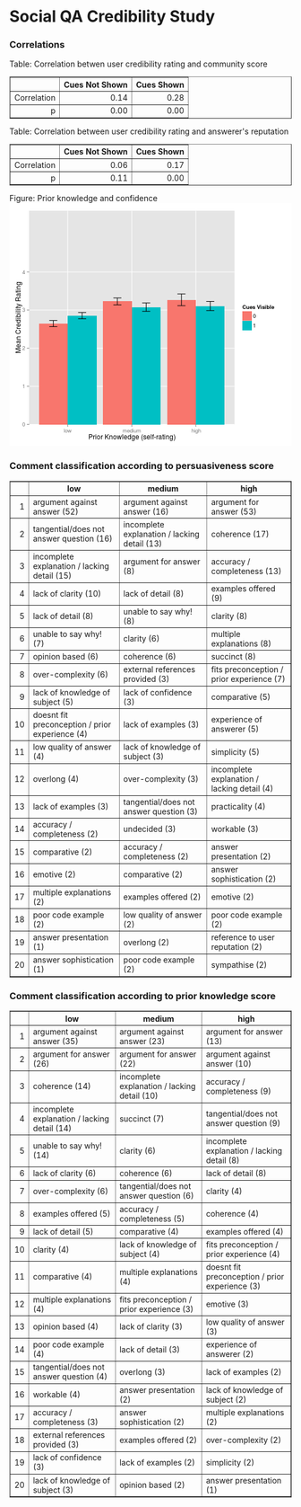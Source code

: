 Social QA Credibility Study
========================================================




### Correlations
Table: Correlation betwen user credibility rating and community score
<!-- html table generated in R 3.0.2 by xtable 1.7-1 package -->
<!-- Fri Dec 20 22:55:52 2013 -->
<TABLE border=1>
<TR> <TH>  </TH> <TH> Cues Not Shown </TH> <TH> Cues Shown </TH>  </TR>
  <TR> <TD align="right"> Correlation </TD> <TD align="right"> 0.14 </TD> <TD align="right"> 0.28 </TD> </TR>
  <TR> <TD align="right"> p </TD> <TD align="right"> 0.00 </TD> <TD align="right"> 0.00 </TD> </TR>
   </TABLE>


Table: Correlation between user credibility rating and answerer's reputation
<!-- html table generated in R 3.0.2 by xtable 1.7-1 package -->
<!-- Fri Dec 20 22:55:52 2013 -->
<TABLE border=1>
<TR> <TH>  </TH> <TH> Cues Not Shown </TH> <TH> Cues Shown </TH>  </TR>
  <TR> <TD align="right"> Correlation </TD> <TD align="right"> 0.06 </TD> <TD align="right"> 0.17 </TD> </TR>
  <TR> <TD align="right"> p </TD> <TD align="right"> 0.11 </TD> <TD align="right"> 0.00 </TD> </TR>
   </TABLE>


Figure: Prior knowledge and confidence
![plot of chunk priork](figure/priork.png) 


### Comment classification according to persuasiveness score
<!-- html table generated in R 3.0.2 by xtable 1.7-1 package -->
<!-- Fri Dec 20 22:55:53 2013 -->
<TABLE border=1>
<TR> <TH>  </TH> <TH> low </TH> <TH> medium </TH> <TH> high </TH>  </TR>
  <TR> <TD align="right"> 1 </TD> <TD> argument against answer (52) </TD> <TD> argument against answer (16) </TD> <TD> argument for answer (53) </TD> </TR>
  <TR> <TD align="right"> 2 </TD> <TD> tangential/does not answer question (16) </TD> <TD> incomplete explanation / lacking detail (13) </TD> <TD> coherence (17) </TD> </TR>
  <TR> <TD align="right"> 3 </TD> <TD> incomplete explanation / lacking detail (15) </TD> <TD> argument for answer (8) </TD> <TD> accuracy / completeness (13) </TD> </TR>
  <TR> <TD align="right"> 4 </TD> <TD> lack of clarity (10) </TD> <TD> lack of detail (8) </TD> <TD> examples offered (9) </TD> </TR>
  <TR> <TD align="right"> 5 </TD> <TD> lack of detail (8) </TD> <TD> unable to say why! (8) </TD> <TD> clarity (8) </TD> </TR>
  <TR> <TD align="right"> 6 </TD> <TD> unable to say why! (7) </TD> <TD> clarity (6) </TD> <TD> multiple explanations (8) </TD> </TR>
  <TR> <TD align="right"> 7 </TD> <TD> opinion based (6) </TD> <TD> coherence (6) </TD> <TD> succinct (8) </TD> </TR>
  <TR> <TD align="right"> 8 </TD> <TD> over-complexity (6) </TD> <TD> external references provided (3) </TD> <TD> fits preconception / prior experience (7) </TD> </TR>
  <TR> <TD align="right"> 9 </TD> <TD> lack of knowledge of subject (5) </TD> <TD> lack of confidence (3) </TD> <TD> comparative (5) </TD> </TR>
  <TR> <TD align="right"> 10 </TD> <TD> doesnt fit preconception /  prior experience (4) </TD> <TD> lack of examples (3) </TD> <TD> experience of answerer (5) </TD> </TR>
  <TR> <TD align="right"> 11 </TD> <TD> low quality of answer (4) </TD> <TD> lack of knowledge of subject (3) </TD> <TD> simplicity (5) </TD> </TR>
  <TR> <TD align="right"> 12 </TD> <TD> overlong (4) </TD> <TD> over-complexity (3) </TD> <TD> incomplete explanation / lacking detail (4) </TD> </TR>
  <TR> <TD align="right"> 13 </TD> <TD> lack of examples (3) </TD> <TD> tangential/does not answer question (3) </TD> <TD> practicality (4) </TD> </TR>
  <TR> <TD align="right"> 14 </TD> <TD> accuracy / completeness (2) </TD> <TD> undecided (3) </TD> <TD> workable (3) </TD> </TR>
  <TR> <TD align="right"> 15 </TD> <TD> comparative (2) </TD> <TD> accuracy / completeness (2) </TD> <TD> answer presentation (2) </TD> </TR>
  <TR> <TD align="right"> 16 </TD> <TD> emotive (2) </TD> <TD> comparative (2) </TD> <TD> answer sophistication (2) </TD> </TR>
  <TR> <TD align="right"> 17 </TD> <TD> multiple explanations (2) </TD> <TD> examples offered (2) </TD> <TD> emotive (2) </TD> </TR>
  <TR> <TD align="right"> 18 </TD> <TD> poor code example (2) </TD> <TD> low quality of answer (2) </TD> <TD> poor code example (2) </TD> </TR>
  <TR> <TD align="right"> 19 </TD> <TD> answer presentation (1) </TD> <TD> overlong (2) </TD> <TD> reference to user reputation (2) </TD> </TR>
  <TR> <TD align="right"> 20 </TD> <TD> answer sophistication (1) </TD> <TD> poor code example (2) </TD> <TD> sympathise (2) </TD> </TR>
   </TABLE>


### Comment classification according to prior knowledge score
<!-- html table generated in R 3.0.2 by xtable 1.7-1 package -->
<!-- Fri Dec 20 22:55:53 2013 -->
<TABLE border=1>
<TR> <TH>  </TH> <TH> low </TH> <TH> medium </TH> <TH> high </TH>  </TR>
  <TR> <TD align="right"> 1 </TD> <TD> argument against answer (35) </TD> <TD> argument against answer (23) </TD> <TD> argument for answer (13) </TD> </TR>
  <TR> <TD align="right"> 2 </TD> <TD> argument for answer (26) </TD> <TD> argument for answer (22) </TD> <TD> argument against answer (10) </TD> </TR>
  <TR> <TD align="right"> 3 </TD> <TD> coherence (14) </TD> <TD> incomplete explanation / lacking detail (10) </TD> <TD> accuracy / completeness (9) </TD> </TR>
  <TR> <TD align="right"> 4 </TD> <TD> incomplete explanation / lacking detail (14) </TD> <TD> succinct (7) </TD> <TD> tangential/does not answer question (9) </TD> </TR>
  <TR> <TD align="right"> 5 </TD> <TD> unable to say why! (14) </TD> <TD> clarity (6) </TD> <TD> incomplete explanation / lacking detail (8) </TD> </TR>
  <TR> <TD align="right"> 6 </TD> <TD> lack of clarity (6) </TD> <TD> coherence (6) </TD> <TD> lack of detail (8) </TD> </TR>
  <TR> <TD align="right"> 7 </TD> <TD> over-complexity (6) </TD> <TD> tangential/does not answer question (6) </TD> <TD> clarity (4) </TD> </TR>
  <TR> <TD align="right"> 8 </TD> <TD> examples offered (5) </TD> <TD> accuracy / completeness (5) </TD> <TD> coherence (4) </TD> </TR>
  <TR> <TD align="right"> 9 </TD> <TD> lack of detail (5) </TD> <TD> comparative (4) </TD> <TD> examples offered (4) </TD> </TR>
  <TR> <TD align="right"> 10 </TD> <TD> clarity (4) </TD> <TD> lack of knowledge of subject (4) </TD> <TD> fits preconception / prior experience (4) </TD> </TR>
  <TR> <TD align="right"> 11 </TD> <TD> comparative (4) </TD> <TD> multiple explanations (4) </TD> <TD> doesnt fit preconception /  prior experience (3) </TD> </TR>
  <TR> <TD align="right"> 12 </TD> <TD> multiple explanations (4) </TD> <TD> fits preconception / prior experience (3) </TD> <TD> emotive (3) </TD> </TR>
  <TR> <TD align="right"> 13 </TD> <TD> opinion based (4) </TD> <TD> lack of clarity (3) </TD> <TD> low quality of answer (3) </TD> </TR>
  <TR> <TD align="right"> 14 </TD> <TD> poor code example (4) </TD> <TD> lack of detail (3) </TD> <TD> experience of answerer (2) </TD> </TR>
  <TR> <TD align="right"> 15 </TD> <TD> tangential/does not answer question (4) </TD> <TD> overlong (3) </TD> <TD> lack of examples (2) </TD> </TR>
  <TR> <TD align="right"> 16 </TD> <TD> workable (4) </TD> <TD> answer presentation (2) </TD> <TD> lack of knowledge of subject (2) </TD> </TR>
  <TR> <TD align="right"> 17 </TD> <TD> accuracy / completeness (3) </TD> <TD> answer sophistication (2) </TD> <TD> multiple explanations (2) </TD> </TR>
  <TR> <TD align="right"> 18 </TD> <TD> external references provided (3) </TD> <TD> examples offered (2) </TD> <TD> over-complexity (2) </TD> </TR>
  <TR> <TD align="right"> 19 </TD> <TD> lack of confidence (3) </TD> <TD> lack of examples (2) </TD> <TD> simplicity (2) </TD> </TR>
  <TR> <TD align="right"> 20 </TD> <TD> lack of knowledge of subject (3) </TD> <TD> opinion based (2) </TD> <TD> answer presentation (1) </TD> </TR>
   </TABLE>



